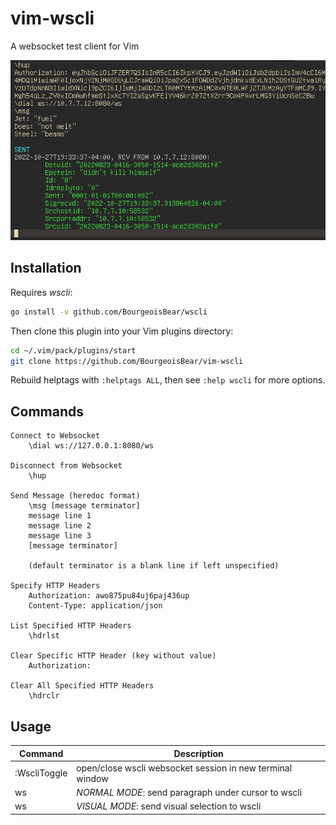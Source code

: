 # vim-wscli

A websocket test client for Vim

![sample session](wscli_example.gif)

## Installation

Requires *wscli*:
```sh
go install -v github.com/BourgeoisBear/wscli
```

Then clone this plugin into your Vim plugins directory:
```sh
cd ~/.vim/pack/plugins/start
git clone https://github.com/BourgeoisBear/vim-wscli
```
Rebuild helptags with `:helptags ALL`, then see `:help wscli` for more options.

## Commands
```
Connect to Websocket
	\dial ws://127.0.0.1:8080/ws

Disconnect from Websocket
	\hup

Send Message (heredoc format)
	\msg [message terminator]
	message line 1
	message line 2
	message line 3
	[message terminator]

	(default terminator is a blank line if left unspecified)

Specify HTTP Headers
	Authorization: awo875pu84uj6paj436up
	Content-Type: application/json

List Specified HTTP Headers
	\hdrlst

Clear Specific HTTP Header (key without value)
	Authorization:

Clear All Specified HTTP Headers
	\hdrclr
```

## Usage

| Command      | Description                                               |
| ------------ | --------------------------------------------------------- |
| :WscliToggle | open/close wscli websocket session in new terminal window |
| <leader>ws   | *NORMAL MODE*: send paragraph under cursor to wscli       |
| <leader>ws   | *VISUAL MODE*: send visual selection to wscli             |
